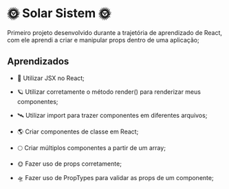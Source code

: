 
# 🌞 Solar Sistem 🌞

Primeiro projeto desenvolvido durante a trajetória de aprendizado de React, com ele aprendi a criar e manipular props dentro de uma aplicação;

## Aprendizados

* 🔭 Utilizar JSX no React;

* 🪐 Utilizar corretamente o método render() para renderizar meus componentes;

* 🛰️ Utilizar import para trazer componentes em diferentes arquivos;

* 🌎 Criar componentes de classe em React;

* 🌕 Criar múltiplos componentes a partir de um array;

* 🌞 Fazer uso de props corretamente;

* 🛸 Fazer uso de PropTypes para validar as props de um componente;
